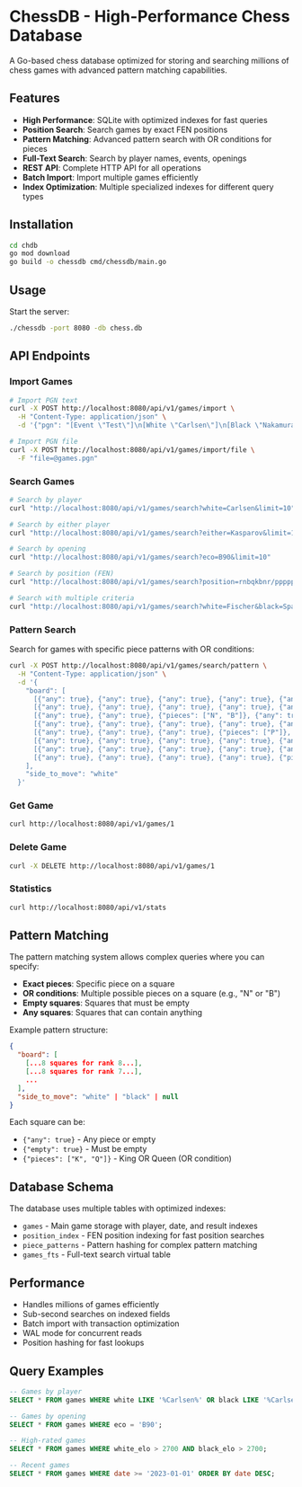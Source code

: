 # ChessDB - High-Performance Chess Database

A Go-based chess database optimized for storing and searching millions of chess games with advanced pattern matching capabilities.

## Features

- **High Performance**: SQLite with optimized indexes for fast queries
- **Position Search**: Search games by exact FEN positions
- **Pattern Matching**: Advanced pattern search with OR conditions for pieces
- **Full-Text Search**: Search by player names, events, openings
- **REST API**: Complete HTTP API for all operations
- **Batch Import**: Import multiple games efficiently
- **Index Optimization**: Multiple specialized indexes for different query types

## Installation

```bash
cd chdb
go mod download
go build -o chessdb cmd/chessdb/main.go
```

## Usage

Start the server:
```bash
./chessdb -port 8080 -db chess.db
```

## API Endpoints

### Import Games

```bash
# Import PGN text
curl -X POST http://localhost:8080/api/v1/games/import \
  -H "Content-Type: application/json" \
  -d '{"pgn": "[Event \"Test\"]\n[White \"Carlsen\"]\n[Black \"Nakamura\"]\n[Result \"1-0\"]\n\n1.e4 e5 2.Nf3 1-0"}'

# Import PGN file
curl -X POST http://localhost:8080/api/v1/games/import/file \
  -F "file=@games.pgn"
```

### Search Games

```bash
# Search by player
curl "http://localhost:8080/api/v1/games/search?white=Carlsen&limit=10"

# Search by either player
curl "http://localhost:8080/api/v1/games/search?either=Kasparov&limit=10"

# Search by opening
curl "http://localhost:8080/api/v1/games/search?eco=B90&limit=10"

# Search by position (FEN)
curl "http://localhost:8080/api/v1/games/search?position=rnbqkbnr/pppppppp/8/8/4P3/8/PPPP1PPP/RNBQKBNR%20b%20KQkq%20e3%200%201"

# Search with multiple criteria
curl "http://localhost:8080/api/v1/games/search?white=Fischer&black=Spassky&result=1-0"
```

### Pattern Search

Search for games with specific piece patterns with OR conditions:

```bash
curl -X POST http://localhost:8080/api/v1/games/search/pattern \
  -H "Content-Type: application/json" \
  -d '{
    "board": [
      [{"any": true}, {"any": true}, {"any": true}, {"any": true}, {"any": true}, {"any": true}, {"any": true}, {"any": true}],
      [{"any": true}, {"any": true}, {"any": true}, {"any": true}, {"any": true}, {"any": true}, {"any": true}, {"any": true}],
      [{"any": true}, {"any": true}, {"pieces": ["N", "B"]}, {"any": true}, {"any": true}, {"any": true}, {"any": true}, {"any": true}],
      [{"any": true}, {"any": true}, {"any": true}, {"any": true}, {"any": true}, {"any": true}, {"any": true}, {"any": true}],
      [{"any": true}, {"any": true}, {"any": true}, {"pieces": ["P"]}, {"any": true}, {"any": true}, {"any": true}, {"any": true}],
      [{"any": true}, {"any": true}, {"any": true}, {"any": true}, {"any": true}, {"any": true}, {"any": true}, {"any": true}],
      [{"any": true}, {"any": true}, {"any": true}, {"any": true}, {"any": true}, {"any": true}, {"any": true}, {"any": true}],
      [{"any": true}, {"any": true}, {"any": true}, {"any": true}, {"pieces": ["K"]}, {"any": true}, {"any": true}, {"any": true}]
    ],
    "side_to_move": "white"
  }'
```

### Get Game

```bash
curl http://localhost:8080/api/v1/games/1
```

### Delete Game

```bash
curl -X DELETE http://localhost:8080/api/v1/games/1
```

### Statistics

```bash
curl http://localhost:8080/api/v1/stats
```

## Pattern Matching

The pattern matching system allows complex queries where you can specify:
- **Exact pieces**: Specific piece on a square
- **OR conditions**: Multiple possible pieces on a square (e.g., "N" or "B")
- **Empty squares**: Squares that must be empty
- **Any squares**: Squares that can contain anything

Example pattern structure:
```json
{
  "board": [
    [...8 squares for rank 8...],
    [...8 squares for rank 7...],
    ...
  ],
  "side_to_move": "white" | "black" | null
}
```

Each square can be:
- `{"any": true}` - Any piece or empty
- `{"empty": true}` - Must be empty
- `{"pieces": ["K", "Q"]}` - King OR Queen (OR condition)

## Database Schema

The database uses multiple tables with optimized indexes:
- `games` - Main game storage with player, date, and result indexes
- `position_index` - FEN position indexing for fast position searches
- `piece_patterns` - Pattern hashing for complex pattern matching
- `games_fts` - Full-text search virtual table

## Performance

- Handles millions of games efficiently
- Sub-second searches on indexed fields
- Batch import with transaction optimization
- WAL mode for concurrent reads
- Position hashing for fast lookups

## Query Examples

```sql
-- Games by player
SELECT * FROM games WHERE white LIKE '%Carlsen%' OR black LIKE '%Carlsen%';

-- Games by opening
SELECT * FROM games WHERE eco = 'B90';

-- High-rated games
SELECT * FROM games WHERE white_elo > 2700 AND black_elo > 2700;

-- Recent games
SELECT * FROM games WHERE date >= '2023-01-01' ORDER BY date DESC;
```